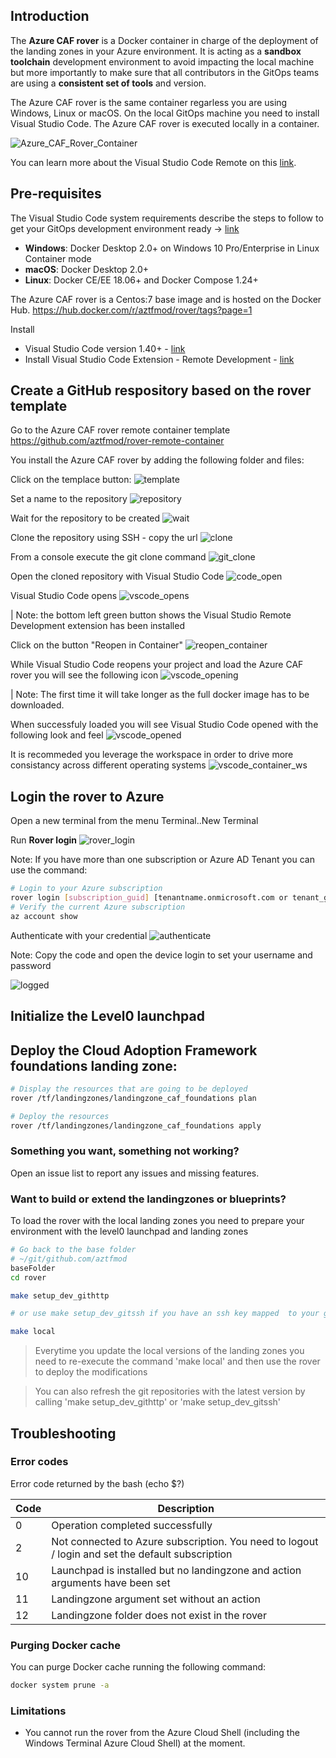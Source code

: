 ## Introduction
The **Azure CAF rover** is a Docker container in charge of the deployment of the landing zones in your Azure environment. It is acting as a **sandbox toolchain** development environment to avoid impacting the local machine but more importantly to make sure that all contributors in the GitOps teams are using a **consistent set of tools** and version. 

The Azure CAF rover is the same container regarless you are using Windows, Linux or macOS. On the local GitOps machine you need to install Visual Studio Code. The Azure CAF rover is executed locally in a container.

![Azure_CAF_Rover_Container](https://code.visualstudio.com/assets/docs/remote/containers/architecture-containers.png)

You can learn more about the Visual Studio Code Remote on this [link](https://code.visualstudio.com/docs/remote/remote-overview).



## Pre-requisites
The Visual Studio Code system requirements describe the steps to follow to get your GitOps development environment ready -> [link](https://code.visualstudio.com/docs/remote/containers#_system-requirements)
* **Windows**: Docker Desktop 2.0+ on Windows 10 Pro/Enterprise in Linux Container mode
* **macOS**: Docker Desktop 2.0+
* **Linux**: Docker CE/EE 18.06+ and Docker Compose 1.24+

The Azure CAF rover is a Centos:7 base image and is hosted on the Docker Hub.
https://hub.docker.com/r/aztfmod/rover/tags?page=1

Install
* Visual Studio Code version 1.40+ - [link](https://code.visualstudio.com/Download)
* Install Visual Studio Code Extension - Remote Development - [link](https://marketplace.visualstudio.com/items?itemName=ms-vscode-remote.vscode-remote-extensionpack)

## Create a GitHub respository based on the rover template

Go to the Azure CAF rover remote container template https://github.com/aztfmod/rover-remote-container

You install the Azure CAF rover by adding the following folder and files:

Click on the templace button:
![template](./images/template.png)

Set a name to the repository
![repository](./images/first.png)

Wait for the repository to be created
![wait](./images/wait.png)

Clone the repository using SSH - copy the url
![clone](./images/clone.png)

From a console execute the git clone command
![git_clone](./images/clone_local.png)

Open the cloned repository with Visual Studio Code
![code_open](./images/code_open.png)

Visual Studio Code opens
![vscode_opens](./images/vscode_opens.png)

| Note: the bottom left green button shows the Visual Studio Remote Development extension has been installed

Click on the button "Reopen in Container"
![reopen_container](./images/vscode_reopen_container.png)

While Visual Studio Code reopens your project and load the Azure CAF rover you will see the following icon
![vscode_opening](./images/vscode_opening_remote.png)

| Note: The first time it will take longer as the full docker image has to be downloaded.

When successfuly loaded you will see Visual Studio Code opened with the following look and feel
![vscode_opened](./images/vscode_opened.png)

It is recommeded you leverage the workspace in order to drive more consistancy across different operating systems
![vscode_container_ws](./images/vscode_container_ws.png)

## Login the rover to Azure
Open a new terminal from the menu Terminal..New Terminal

Run **Rover login**
![rover_login](./images/rover_login.png)

Note: If you have more than one subscription or Azure AD Tenant you can use the command: 
```bash
# Login to your Azure subscription
rover login [subscription_guid] [tenantname.onmicrosoft.com or tenant_guid]
# Verify the current Azure subscription
az account show
```

Authenticate with your credential
![authenticate](./images/rover_login1.png)

Note: Copy the code and open the device login to set your username and password

![logged](./images/rover_logged.png)

## Initialize the Level0 launchpad



## Deploy the Cloud Adoption Framework foundations landing zone: 
```bash
# Display the resources that are going to be deployed
rover /tf/landingzones/landingzone_caf_foundations plan

# Deploy the resources
rover /tf/landingzones/landingzone_caf_foundations apply

```


### Something you want, something not working?
Open an issue list to report any issues and missing features.

### Want to build or extend the landingzones or blueprints?

To load the rover with the local landing zones you need to prepare your environment with the level0 launchpad and landing zones 
```bash
# Go back to the base folder
# ~/git/github.com/aztfmod
baseFolder
cd rover

make setup_dev_githttp

# or use make setup_dev_gitssh if you have an ssh key mapped  to your github account

make local
```

> Everytime you update the local versions of the landing zones you need to re-execute the command 'make local' and then use the rover to deploy the modifications

> You can also refresh the git repositories with the latest version by calling 'make setup_dev_githttp' or 'make setup_dev_gitssh'

## Troubleshooting
### Error codes
Error code returned by the bash (echo $?)

| Code | Description | 
|--- |--- |
| 0 | Operation completed successfully 
|2 | Not connected to Azure subscription. You need to logout / login and set the default subscription 
|10 | Launchpad is installed but no landingzone and action arguments have been set 
|11 | Landingzone argument set without an action 
|12 | Landingzone folder does not exist in the rover 

### Purging Docker cache
You can purge Docker cache running the following command:
```bash
docker system prune -a
```

### Limitations

* You cannot run the rover from the Azure Cloud Shell (including the Windows Terminal Azure Cloud Shell) at the moment.

